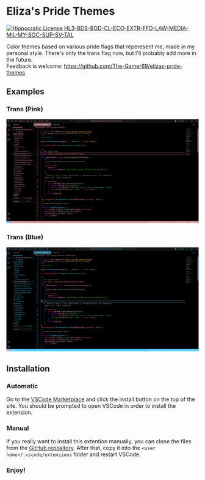 # Eliza's Pride Themes

[![Hippocratic License HL3-BDS-BOD-CL-ECO-EXTR-FFD-LAW-MEDIA-MIL-MY-SOC-SUP-SV-TAL](https://img.shields.io/static/v1?label=Hippocratic%20License&message=HL3-BDS-BOD-CL-ECO-EXTR-FFD-LAW-MEDIA-MIL-MY-SOC-SUP-SV-TAL&labelColor=5e2751&color=bc8c3d)](https://firstdonoharm.dev/version/3/0/bds-bod-cl-eco-extr-ffd-law-media-mil-my-soc-sup-sv-tal.html)

Color themes based on various pride flags that reperesent me, made in my personal style. There's only the trans flag now, but I'll probably add more in the future.\
Feedback is welcome: https://github.com/The-Gamer69/elizas-pride-themes

## Examples

### Trans (Pink)

![Pink trans theme example](https://github.com/The-Gamer69/elizas-pride-themes/blob/main/images/trans-pink-example.png)

### Trans (Blue)

![Blue trans theme example](https://github.com/The-Gamer69/elizas-pride-themes/blob/main/images/trans-blue-example.png)

## Installation

### Automatic

Go to the [VSCode Marketplace](https://marketplace.visualstudio.com/items?itemName=ElizaMuss.elizas-pride-themes) and click the install button on the top of the site. You should be prompted to open VSCode in order to install the extension.

### Manual

If you really want to install this extention manually, you can clone the files from the [GitHub repository](https://github.com/The-Gamer69/elizas-pride-themes). After that, copy it into the `<user home>/.vscode/extensions` folder and restart VSCode.

### **Enjoy!**
